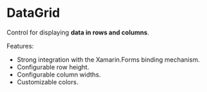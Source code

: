 # DataGrid

Control for displaying **data in rows and columns**.

Features:

- Strong integration with the Xamarin.Forms binding mechanism.
- Configurable row height.
- Configurable column widths.
- Customizable colors.